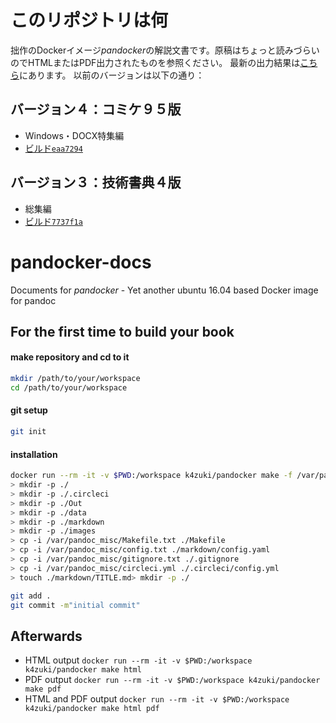 # このリポジトリは何
拙作のDockerイメージ*pandocker*の解説文書です。原稿はちょっと読みづらいのでHTMLまたはPDF出力されたものを参照ください。
最新の出力結果は[こちら](https://github.com/pandocker/pandocker-docs/releases/latest)にあります。
以前のバージョンは以下の通り：

## バージョン４：コミケ９５版

- Windows・DOCX特集編
- [ビルド`eaa7294`](https://github.com/pandocker/pandocker-docs/releases/tag/build-Dec-27-2018-eaa7294)

## バージョン３：技術書典４版

- 総集編
- [ビルド`7737f1a`](https://github.com/pandocker/pandocker-docs/releases/tag/build-7737f1a)

# pandocker-docs
Documents for _pandocker_ - Yet another ubuntu 16.04 based Docker image for pandoc

## For the first time to build your book
#### make repository and cd to it
```sh
mkdir /path/to/your/workspace
cd /path/to/your/workspace
```

#### git setup
```sh
git init
```

#### installation
```sh
docker run --rm -it -v $PWD:/workspace k4zuki/pandocker make -f /var/pandoc_misc/Makefile init
> mkdir -p ./
> mkdir -p ./.circleci
> mkdir -p ./Out
> mkdir -p ./data
> mkdir -p ./markdown
> mkdir -p ./images
> cp -i /var/pandoc_misc/Makefile.txt ./Makefile
> cp -i /var/pandoc_misc/config.txt ./markdown/config.yaml
> cp -i /var/pandoc_misc/gitignore.txt ./.gitignore
> cp -i /var/pandoc_misc/circleci.yml ./.circleci/config.yml
> touch ./markdown/TITLE.md> mkdir -p ./

git add .
git commit -m"initial commit"
```

## Afterwards

- HTML output `docker run --rm -it -v $PWD:/workspace k4zuki/pandocker make html`
- PDF output `docker run --rm -it -v $PWD:/workspace k4zuki/pandocker make pdf`
- HTML and PDF output `docker run --rm -it -v $PWD:/workspace k4zuki/pandocker make html pdf`
